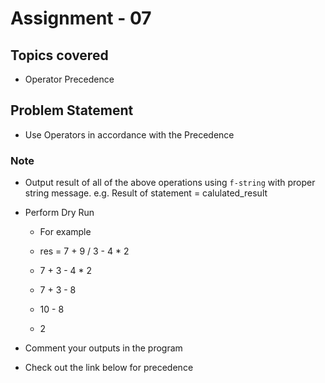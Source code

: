 # Assignment - 07

## Topics covered

- Operator Precedence


## Problem Statement

- Use Operators in accordance with the Precedence


### Note
- Output result of all of the above operations using `f-string` with proper string message. e.g. Result of statement = calulated_result
- Perform Dry Run
  - For example

  - res = 7 + 9 / 3 - 4 * 2
  - 7 + 3 - 4 * 2
  - 7 + 3 - 8
  - 10 - 8
  - 2

- Comment your outputs in the program
- Check out the link below for precedence

